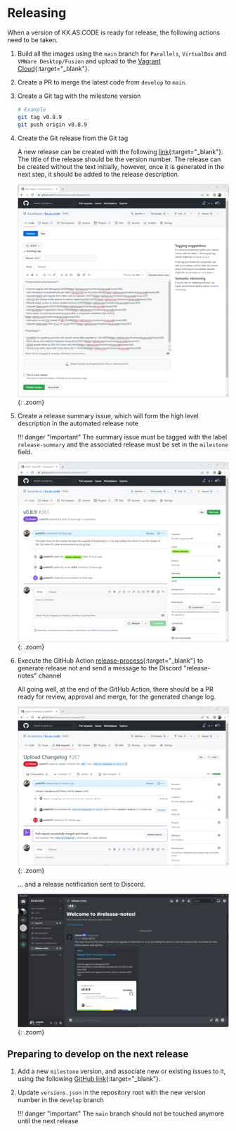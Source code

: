 # Releasing

When a version of KX.AS.CODE is ready for release, the following actions need to be taken.

1. Build all the images using the `main` branch for `Parallels`, `VirtualBox` and `VMWare Desktop/Fusion` and upload to the [Vagrant Cloud](https://app.vagrantup.com/kxascode/){:target="\_blank"}.
 
2. Create a PR to merge the latest code from `develop` to `main`.

3. Create a Git tag with the milestone version

    ```bash
    # Example
    git tag v0.8.9
    git push origin v0.8.9
    ```

4. Create the Git release from the Git tag

    A new release can be created with the following [link](https://github.com/Accenture/kx.as.code/releases/new){:target="\_blank"}.  The title of the release should be the version number. The release can be created without the text initially, however, once it is generated in the next step, it should be added to the release description.
    
    ![](../assets/images/release_process_3.png){: .zoom}

5. Create a release summary issue, which will form the high level description in the automated release note

    !!! danger "Important"
        The summary issue must be tagged with the label `release-summary` and the associated release must be set in the `milestone` field.

    ![](../assets/images/release_process_4.png){: .zoom}
  

6. Execute the GitHub Action [release-process](https://github.com/Accenture/kx.as.code/actions/workflows/release.yml){:target="\_blank"} to generate release not and send a message to the Discord "release-notes" channel

    All going well, at the end of the GitHub Action, there should be a PR ready for review, approval and merge, for the generated change log.

    ![](../assets/images/release_process_1.png){: .zoom}
    
    ... and a release notification sent to Discord.
    
    ![](../assets/images/release_process_2.png){: .zoom}

## Preparing to develop on the next release

1. Add a new `milestone` version, and associate new or existing issues to it, using the following [GitHub link](https://github.com/Accenture/kx.as.code/milestones/new){:target="\_blank"}.
2. Update `versions.json` in the repository root with the new version number in the `develop` branch 

    !!! danger "Important"
        The `main` branch should not be touched anymore until the next release